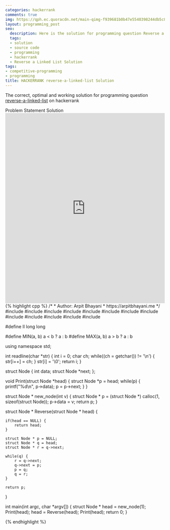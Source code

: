```yaml
---
categories: hackerrank
comments: true
img: https://qph.ec.quoracdn.net/main-qimg-f939681b0b47e5540398244db5c8966f?convert_to_webp=true
layout: programming_post
seo:
  description: Here is the solution for programming question Reverse a Linked List on hackerrank
  tags:
  - solution
  - source code
  - programming
  - hackerrank
  - Reverse a Linked List Solution
tags:
- competitive-programming
- programming
title: HACKERRANK reverse-a-linked-list Solution
---
```

The correct, optimal and working solution for programming question [reverse-a-linked-list](https://www.hackerrank.com/challenges/reverse-a-linked-list) on hackerrank

<div class="ui secondary pointing large menu">
  <a class="grey item" data-tab="problem-statement">
    Problem Statement
  </a>
  <a class="active item grey" data-tab="solution">
    Solution
  </a>
</div>
<div class="ui bottom attached tab" data-tab="problem-statement">
    <iframe src="https://www.hackerrank.com/challenges/reverse-a-linked-list" width="100%" height="600px" style="overflow: scroll; border: none;"></iframe>
</div>
<div class="ui bottom attached active tab" data-tab="solution">
{% highlight cpp %}
/*
 *  Author: Arpit Bhayani
 *  https://arpitbhayani.me
 */
#include <cmath>
#include <cstdio>
#include <cstdlib>
#include <climits>
#include <deque>
#include <iostream>
#include <list>
#include <limits>
#include <map>
#include <queue>
#include <set>
#include <stack>
#include <vector>

#define ll long long

#define MIN(a, b) a < b ? a : b
#define MAX(a, b) a > b ? a : b

using namespace std;

int readline(char *str) {
    int i = 0;
    char ch;
    while((ch = getchar()) != '\n') {
        str[i++] = ch;
    }
    str[i] = '\0';
    return i;
}

struct Node {
    int data;
    struct Node *next;
};

void Print(struct Node *head) {
    struct Node *p = head;
    while(p) {
        printf("%d\n", p->data);
        p = p->next;
    }
}

struct Node * new_node(int v) {
    struct Node * p = (struct Node *) calloc(1, sizeof(struct Node));
    p->data = v;
    return p;
}

struct Node * Reverse(struct Node * head) {

    if(head == NULL) {
        return head;
    }

    struct Node * p = NULL;
    struct Node * q = head;
    struct Node * r = q->next;

    while(q) {
        r = q->next;
        q->next = p;
        p = q;
        q = r;
    }

    return p;
}

int main(int argc, char *argv[]) {
    struct Node * head = new_node(1);
    Print(head);
    head = Reverse(head);
    Print(head);
    return 0;
}

{% endhighlight %}
</div>
